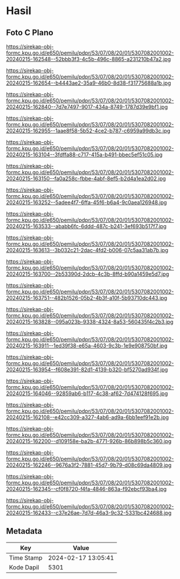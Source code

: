 # Hasil

## Foto C Plano

https://sirekap-obj-formc.kpu.go.id/e650/pemilu/pdpr/53/07/08/20/01/5307082001002-20240215-162548--52bbb3f3-4c5b-496c-8865-a231210b47a2.jpg

https://sirekap-obj-formc.kpu.go.id/e650/pemilu/pdpr/53/07/08/20/01/5307082001002-20240215-162654--b4443ae2-35a9-46b0-8d38-f31775688a1b.jpg

https://sirekap-obj-formc.kpu.go.id/e650/pemilu/pdpr/53/07/08/20/01/5307082001002-20240215-162840--7d7e7497-9017-434a-8749-1787d39e9bf1.jpg

https://sirekap-obj-formc.kpu.go.id/e650/pemilu/pdpr/53/07/08/20/01/5307082001002-20240215-162955--1aae8f58-5b52-4ce2-b787-c6959a99db3c.jpg

https://sirekap-obj-formc.kpu.go.id/e650/pemilu/pdpr/53/07/08/20/01/5307082001002-20240215-163104--3fdffa88-c717-415a-b491-bbec5ef51c05.jpg

https://sirekap-obj-formc.kpu.go.id/e650/pemilu/pdpr/53/07/08/20/01/5307082001002-20240215-163150--fa0a258c-fbbe-4abf-8ef5-b2d4a1ea2d02.jpg

https://sirekap-obj-formc.kpu.go.id/e650/pemilu/pdpr/53/07/08/20/01/5307082001002-20240215-163252--5adee4f7-6ffa-45f6-b6a4-9c0aea126948.jpg

https://sirekap-obj-formc.kpu.go.id/e650/pemilu/pdpr/53/07/08/20/01/5307082001002-20240215-163533--ababb6fc-6ddd-487c-b241-3ef693b517f7.jpg

https://sirekap-obj-formc.kpu.go.id/e650/pemilu/pdpr/53/07/08/20/01/5307082001002-20240215-163613--3b032c21-2dac-4fd2-b006-07c5aa31ab7b.jpg

https://sirekap-obj-formc.kpu.go.id/e650/pemilu/pdpr/53/07/08/20/01/5307082001002-20240215-163700--2b53390d-2dcb-4c3b-8ffd-b90a1459e5d7.jpg

https://sirekap-obj-formc.kpu.go.id/e650/pemilu/pdpr/53/07/08/20/01/5307082001002-20240215-163751--482b1526-05b2-4b3f-a10f-5b93710dc443.jpg

https://sirekap-obj-formc.kpu.go.id/e650/pemilu/pdpr/53/07/08/20/01/5307082001002-20240215-163828--095a023b-9338-4324-8a53-560435f4c2b3.jpg

https://sirekap-obj-formc.kpu.go.id/e650/pemilu/pdpr/53/07/08/20/01/5307082001002-20240215-163911--1ed39f38-e65a-4603-9c3b-1e9e908750bf.jpg

https://sirekap-obj-formc.kpu.go.id/e650/pemilu/pdpr/53/07/08/20/01/5307082001002-20240215-163954--f608e391-82d1-4139-b320-bf5270ad934f.jpg

https://sirekap-obj-formc.kpu.go.id/e650/pemilu/pdpr/53/07/08/20/01/5307082001002-20240215-164046--92859ab6-b117-4c38-af62-7d474128f695.jpg

https://sirekap-obj-formc.kpu.go.id/e650/pemilu/pdpr/53/07/08/20/01/5307082001002-20240215-162108--e42cc309-a327-4ab6-ad9a-6bb1eef91e2b.jpg

https://sirekap-obj-formc.kpu.go.id/e650/pemilu/pdpr/53/07/08/20/01/5307082001002-20240215-162200--d109158e-ba2b-4771-926b-86b898b5c360.jpg

https://sirekap-obj-formc.kpu.go.id/e650/pemilu/pdpr/53/07/08/20/01/5307082001002-20240215-162246--9676a3f2-7881-45d7-9b79-d08c69da4809.jpg

https://sirekap-obj-formc.kpu.go.id/e650/pemilu/pdpr/53/07/08/20/01/5307082001002-20240215-162345--cf0f8720-f4fa-4846-863a-f92ebcf93ba4.jpg

https://sirekap-obj-formc.kpu.go.id/e650/pemilu/pdpr/53/07/08/20/01/5307082001002-20240215-162433--c37e26ae-7d7d-46a3-9c32-5331bc424688.jpg


## Metadata

| Key        | Value               |
| ---------- | ------------------- |
| Time Stamp | 2024-02-17 13:05:41 |
| Kode Dapil | 5301                |



